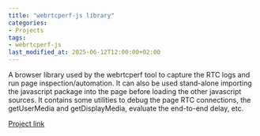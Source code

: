 ```yaml
---
title: "webrtcperf-js library"
categories:
- Projects
tags:
- webrtcperf-js
last_modified_at: 2025-06-12T12:00:00+02:00
---
```


A browser library used by the webrtcperf tool to capture the RTC logs and run page inspection/automation. It can also be used stand-alone importing the javascript package into the page before loading the other javascript sources. It contains some utilities to debug the page RTC connections, the getUserMedia and getDisplayMedia, evaluate the end-to-end delay, etc.

[Project link](https://vpalmisano.github.io/webrtcperf-js/)
